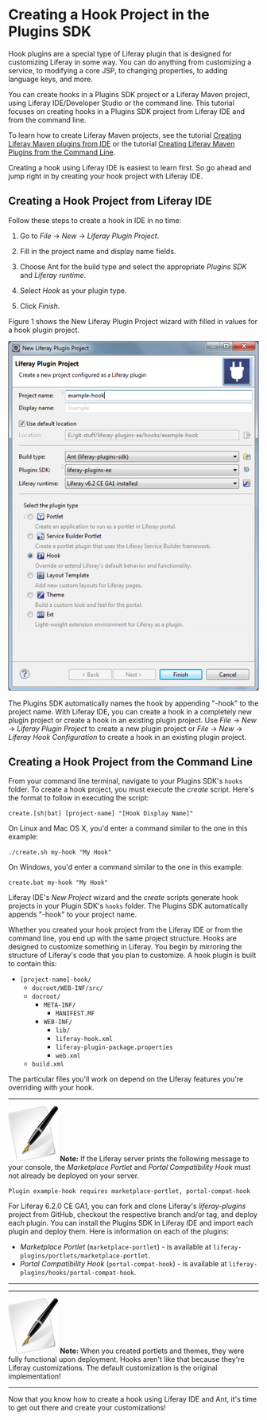 # Creating a Hook Project in the Plugins SDK [](id=creating-a-hook-project-in-the-plugins-sdk)

Hook plugins are a special type of Liferay plugin that is designed for
customizing Liferay in some way. You can do anything from customizing a service,
to modifying a core JSP, to changing properties, to adding language keys, and
more. 

You can create hooks in a Plugins SDK project or a Liferay Maven project, using
Liferay IDE/Developer Studio or the command line. This tutorial focuses on
creating hooks in a Plugins SDK project from Liferay IDE and from the command
line. 

To learn how to create Liferay Maven projects, see the tutorial
[Creating Liferay Maven plugins from IDE](/develop/tutorials/-/knowledge_base/creating-liferay-maven-plugins-from-liferay-ide-lp-6-2-develop-tutorial) 
or the tutorial
[Creating Liferay Maven Plugins from the Command Line](/develop/tutorials/-/knowledge_base/creating-liferay-maven-plugins-from-the-command-lin-lp-6-2-develop-tutorial). 

Creating a hook using Liferay IDE is easiest to learn first. So go ahead and
jump right in by creating your hook project with Liferay IDE. 

## Creating a Hook Project from Liferay IDE

Follow these steps to create a hook in IDE in no time:

1.  Go to *File* &rarr; *New* &rarr; *Liferay Plugin Project*.

2.  Fill in the project name and display name fields.
 
3.  Choose Ant for the build type and select the appropriate *Plugins SDK* and 
	*Liferay runtime*. 

4.  Select *Hook* as your plugin type. 

5.  Click *Finish*.

Figure 1 shows the New Liferay Plugin Project wizard with filled in values for a
hook plugin project. 

![Figure 1: Creating a hook plugin is easy with Liferay IDE. Just click *File* &rarr; *New* &rarr; *Liferay Plugin Project*, enter a project name and display name, select a build type, Plugins SDK, and Liferay Runtime, select *Hook*, and then click *Finish*.](../../images/hooks-create-hook-project-with-sdk.png)

The Plugins SDK automatically names the hook by appending "-hook" to the project
name. With Liferay IDE, you can create a hook in a completely new plugin project
or create a hook in an existing plugin project. Use *File* &rarr; *New* &rarr;
*Liferay Plugin Project* to create a new plugin project or *File* &rarr; 
*New* &rarr; *Liferay Hook Configuration* to create a hook in an existing plugin 
project.

## Creating a Hook Project from the Command Line

From your command line terminal, navigate to your Plugins SDK's `hooks` folder.
To create a hook project, you must execute the *create* script. Here's the format
to follow in executing the script: 

    create.[sh|bat] [project-name] "[Hook Display Name]"

On Linux and Mac OS X, you'd enter a command similar to the one in this example:

    ./create.sh my-hook "My Hook"

On Windows, you'd enter a command similar to the one in this example:

    create.bat my-hook "My Hook"

Liferay IDE's *New Project* wizard and the *create* scripts generate hook
projects in your Plugin SDK's `hooks` folder. The Plugins SDK automatically
appends "-hook" to your project name. 

Whether you created your hook project from the Liferay IDE or from the command
line, you end up with the same project structure. Hooks are designed to
customize something in Liferay. You begin by mirroring the structure of
Liferay's code that you plan to customize. A hook plugin is built to contain
this: 

- `[project-name]-hook/`
    - `docroot/WEB-INF/src/`
    - `docroot/`
        - `META-INF/`
            - `MANIFEST.MF`
        - `WEB-INF/`
            - `lib/`
            - `liferay-hook.xml`
            - `liferay-plugin-package.properties`
            - `web.xml`
    - `build.xml`

The particular files you'll work on depend on the Liferay features you're
overriding with your hook.

---

 ![Note](../../images/tip-pen-paper.png) **Note:** If the Liferay server
 prints the following message to your console, the *Marketplace Portlet* and 
 *Portal Compatibility Hook* must not already be deployed on your server.

    Plugin example-hook requires marketplace-portlet, portal-compat-hook

 For Liferay 6.2.0 CE GA1, you can fork and clone Liferay's *liferay-plugins*
 project from GitHub, checkout the respective branch and/or tag, and deploy
 each plugin. You can install the Plugins SDK in Liferay IDE and import each
 plugin and deploy them. Here is information on each of the plugins: 

- *Marketplace Portlet* (`marketplace-portlet`) - is available at
`liferay-plugins/portlets/marketplace-portlet`.
- *Portal Compatibility Hook* (`portal-compat-hook`) - is available at 
`liferay-plugins/hooks/portal-compat-hook`.

---


---

![Note](../../images/tip.png) **Note:** When you created portlets and themes,
they were fully functional upon deployment. Hooks aren't like that because
they're Liferay customizations. The default customization is the original
implementation! 

---

Now that you know how to create a hook using Liferay IDE and Ant, it's time to 
get out there and create your customizations!


